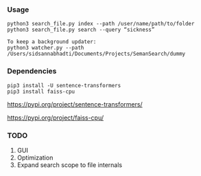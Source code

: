 ### Usage
```
python3 search_file.py index --path /user/name/path/to/folder
python3 search_file.py search --query “sickness”

To keep a background updater:
python3 watcher.py --path /Users/sidsannabhadti/Documents/Projects/SemanSearch/dummy
```

### Dependencies
```
pip3 install -U sentence-transformers
pip3 install faiss-cpu
```
https://pypi.org/project/sentence-transformers/

https://pypi.org/project/faiss-cpu/

### TODO
1. GUI
2. Optimization
3. Expand search scope to file internals
